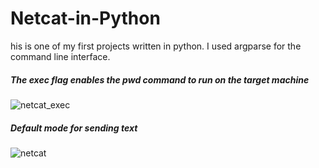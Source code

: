 # Netcat-in-Python

his is one of my first projects written in python. I used argparse for the command line interface.

##### The exec flag enables the pwd command to run on the target machine
![netcat_exec](https://user-images.githubusercontent.com/23642921/61589322-1ee2d080-ab5d-11e9-8b4f-28caa7ddbe06.png)

##### Default mode for sending text
![netcat](https://user-images.githubusercontent.com/23642921/61589321-1e4a3a00-ab5d-11e9-9c96-a5345e7fdeb4.png)

